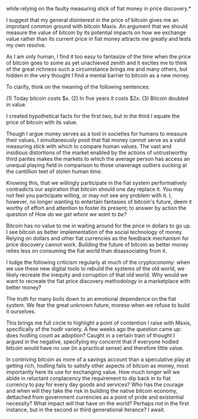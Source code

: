 while relying on the faulty measuring stick of fiat money in price
discovery.*

I suggest that my general disinterest in the price of bitcoin gives me
an improtant common ground with bitcoin Maxis. An argument that we
should measure the value of bitcoin by its potential impacts on how we
exchange value rather than its current price in fiat money attracts me
greatly and tests my own resolve.

As I am only human, I find it too easy to fantasize of the time when the
price of bitcoin goes to some as yet unachieved zenith and it excites me
to think of the great richness such a circumstance brings me and many
others, but hidden in the very thought I find a mental barrier to
bitcoin as a new money.

To clarify, think on the meaning of the following sentences:

\(1\) Today bitcoin costs \$x. (2) In five years it costs \$2x. (3)
Bitcoin doubled in value.

I created hypothetical facts for the first two, but in the third I
equate the price of bitcoin with its value.

Though I argue money serves as a tool in societies for humans to measure
their values, I simultaneously posit that fiat money cannot serve as a
valid measuring stick with which to compare human values. The vast and
insidious distortions of the market enabled by the actions of
untrustworthy third parites makes the markets to which the average
person has access an unequal playing field in comparison to those
unaverage outliers sucking at the cantillion teet of stolen human time.

Knowing this, that we willingly participate in the fiat system
performatively contradicts our aspiration that bitcoin should one day
replace it. You may not feel you participate willing, or may not see any
problem with it. I, however, no longer wanting to entertain fantasies of
bitcoin\'s future, deem it worthy of effort and attention to foster its
present; to answer by action the question of *How do we get where we
want to be?*

Bitcoin has no value to me in waiting around for the price in dollars to
go up. I see bitcoin as better implementation of the social technology
of money. Relying on dollars and other fiat currencies as the feedback
mechanism for price discovery cannot work. Building the future of
bitcoin as better money relies less on consuming the fiat world than
disassociating from it.

I lodge the following criticism regularly at much of the cryptoconomy:
when we use these new digital tools to rebuild the systems of the old
world, we likely recreate the inequity and corruption of that old world.
Why would we want to recreate the fiat price discovery methodology in a
marketplace with better money?

The truth for many boils down to an emotional dependence on the fiat
system. We fear the great unknown future, moreso when we refuse to build
it ourselves.

This brings me full circle to highlight a point of contention I raise
with Maxis, specifically of the hodlr variety. A few weeks ago the
question came up: does hodling count as adoption? Caught in a certain
train of thought I argued in the negative, specifying my concernt that
if everyone hodled bitcoin would have no use (in a practical sense) and
therefore little value.

In contriving bitcoin as more of a savings account than a speculative
play at getting rich, hodling fails to satisfy other aspects of bitcoin
as money, most importantly here its use for exchanging value. How much
longer will we abide in reluctant conplacency the requirement to dip
back in to fiat currency to pay for every day goods and services? Who
has the courage and when will they take the risk in building the native
bitcoin economy, dettached from government currencies as a point of
pride and existential necessity? What impact will that have on the
world? Perhaps not in the first instance, but in the second or third
generational iterance? I await.


